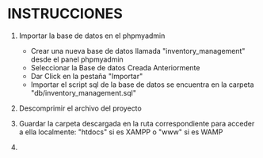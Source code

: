 # INSTRUCCIONES

1. Importar la base de datos en el phpmyadmin
    - Crear una nueva base de datos llamada "inventory_management" desde el panel phpmyadmin
    - Seleccionar la Base de datos Creada Anteriormente
    - Dar Click en la pestaña "Importar"
    - Importar el script sql de la base de datos se encuentra en la carpeta "db/inventory_management.sql"
    
2. Descomprimir el archivo del proyecto

3. Guardar la carpeta descargada en la ruta correspondiente para acceder a ella localmente: "htdocs" si es XAMPP o "www" si es WAMP

4. 
